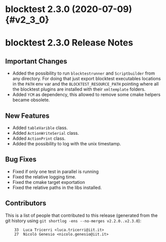 blocktest 2.3.0 (2020-07-09)                                           {#v2_3_0}
============================


blocktest 2.3.0 Release Notes
=============================

Important Changes
---------------------------
- Added the possibility to run `blocktestrunner` and `Scriptbuilder` from any directory. For doing that just export blocktest executables locations in the `PATH` env var and the `BLOCKTEST_RESOURCE_PATH` pointing where all the blocktest plugins are installed with their `xmltemplate` folders.
- Added `YCM` as dependency, this allowed to remove some cmake helpers became obsolete.


New Features
-------------------
- Added `tableVarible` class.
- Added `ActionWriteSerial` class.
- Added `ActionPrint` class.
- Added the possibility to log with the unix timestamp.

Bug Fixes
--------------

- Fixed if only one test in parallel is running
- Fixed the relative logging time.
- Fixed the cmake target exportation
- Fixed the relative paths in the libs installed.


Contributors
------------------

This is a list of people that contributed to this release (generated from the
git history using `git shortlog -ens --no-merges v2.2.0..v2.3.0`):

```
    33  Luca Tricerri <luca.tricerri@iit.it>
    27  Nicolò Genesio <nicolo.genesio@iit.it>

```
